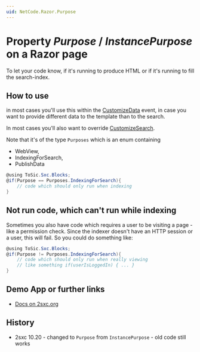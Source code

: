 ```yaml
---
uid: NetCode.Razor.Purpose
---
```

# Property _Purpose_ / _InstancePurpose_ on a Razor page
To let your code know, if it's running to produce HTML or if it's running to fill the search-index.

## How to use
in most cases you'll use this within the [CustomizeData](xref:NetCode.Razor.CustomizeData) event, in case you want to provide different data to the template than to the search. 

In most cases you'll also want to override [CustomizeSearch](xref:NetCode.Razor.CustomizeSearch).  

Note that it's of the type `Purposes` which is an enum containing
* WebView,
* IndexingForSearch,
* PublishData

```cs
@using ToSic.Sxc.Blocks;
@if(Purpose == Purposes.IndexingForSearch){
    // code which should only run when indexing
}

```

## Not run code, which can't run while indexing

Sometimes you also have code which requires a user to be visiting a page - like a permission check. Since the indexer doesn't have an HTTP session or a user, this will fail. So you could do something like:

```cs
@using ToSic.Sxc.Blocks;
@if(Purpose != Purposes.IndexingForSearch){
    // code which should only run when really viewing 
    // like something if(userIsLoggedIn) { ... }
}

```

## Demo App or further links
* [Docs on 2sxc.org](http://2sxc.org/en/Docs-Manuals/Feature/feature/2687)

## History

* 2sxc 10.20 - changed to `Purpose` from `InstancePurpose` - old code still works
